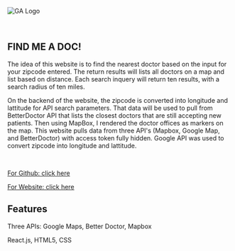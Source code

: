 ![GA Logo](https://github.com/generalassembly/ga-ruby-on-rails-for-devs/raw/master/images/ga.png)

<br>

## FIND ME A DOC!

  The idea of this website is to find the nearest doctor based on the input for your zipcode entered. The return results will lists all doctors on a map and list based on distance. Each search inquery will return ten results, with a search radius of ten miles.

  On the backend of the website, the zipcode is converted into longitude and lattitude for API search parameters. That data will be used to pull from BetterDoctor API that lists the closest doctors that are still accepting new patients. Then using MapBox, I rendered the doctor offices as markers on the map. This website pulls data from three API's (Mapbox, Google Map, and BetterDoctor) with access token fully hidden. Google API was used to convert zipcode into longitude and lattitude.

<br>

[For Github: click here](https://git.generalassemb.ly/LifeH/project-2-NEED-A-DOC)

[For Website: click here](https://findadoc.herokuapp.com/)


## Features
Three APIs: Google Maps, Better Doctor, Mapbox

React.js, HTML5, CSS